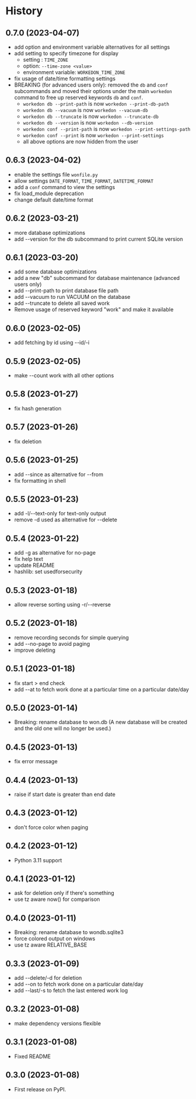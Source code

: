 # History

## 0.7.0 (2023-04-07)

- add option and environment variable alternatives for all settings
- add setting to specify timezone for display
  - setting : `TIME_ZONE`
  - option: `--time-zone <value>`
  - environment variable: `WORKEDON_TIME_ZONE`
- fix usage of date/time formatting settings
- BREAKING (for advanced users only): removed the `db` and `conf`
  subcommands and moved their options under the main `workedon`
  command to free up reserved keywords `db` and `conf`.
  - `workedon db --print-path` is now `workedon --print-db-path`
  - `workedon db --vacuum` is now `workedon --vacuum-db`
  - `workedon db --truncate` is now `workedon --truncate-db`
  - `workedon db --version` is now `workedon --db-version`
  - `workedon conf --print-path` is now `workedon --print-settings-path`
  - `workedon conf --print` is now `workedon --print-settings`
  - all above options are now hidden from the user

## 0.6.3 (2023-04-02)

- enable the settings file `wonfile.py`
- allow  settings `DATE_FORMAT`, `TIME_FORMAT`, `DATETIME_FORMAT`
- add a `conf` command to view the settings
- fix load_module deprecation
- change default date/time format

## 0.6.2 (2023-03-21)

- more database optimizations
- add --version for the db subcommand to print current SQLite version

## 0.6.1 (2023-03-20)

- add some database optimizations
- add a new "db" subcommand for database maintenance (advanced users only)
- add --print-path to print database file path
- add --vacuum to run VACUUM on the database
- add --truncate to delete all saved work
- Remove usage of reserved keyword "work" and make it available

## 0.6.0 (2023-02-05)

- add fetching by id using --id/-i

## 0.5.9 (2023-02-05)

- make --count work with all other options

## 0.5.8 (2023-01-27)

- fix hash generation

## 0.5.7 (2023-01-26)

- fix deletion

## 0.5.6 (2023-01-25)

- add --since as alternative for --from
- fix formatting in shell

## 0.5.5 (2023-01-23)

- add -l/--text-only for text-only output
- remove -d used as alternative for --delete

## 0.5.4 (2023-01-22)

- add -g as alternative for no-page
- fix help text
- update README
- hashlib: set usedforsecurity

## 0.5.3 (2023-01-18)

- allow reverse sorting using -r/--reverse

## 0.5.2 (2023-01-18)

- remove recording seconds for simple querying
- add --no-page to avoid paging
- improve deleting

## 0.5.1 (2023-01-18)

- fix start \> end check
- add --at to fetch work done at a particular time on a particular
    date/day

## 0.5.0 (2023-01-14)

- Breaking: rename database to won.db
(A new database will be created and the old one will no longer be used.)

## 0.4.5 (2023-01-13)

- fix error message

## 0.4.4 (2023-01-13)

- raise if start date is greater than end date

## 0.4.3 (2023-01-12)

- don't force color when paging

## 0.4.2 (2023-01-12)

- Python 3.11 support

## 0.4.1 (2023-01-12)

- ask for deletion only if there's something
- use tz aware now() for comparison

## 0.4.0 (2023-01-11)

- Breaking: rename database to wondb.sqlite3
- force colored output on windows
- use tz aware RELATIVE\_BASE

## 0.3.3 (2023-01-09)

- add --delete/-d for deletion
- add --on to fetch work done on a particular date/day
- add --last/-s to fetch the last entered work log

## 0.3.2 (2023-01-08)

- make dependency versions flexible

## 0.3.1 (2023-01-08)

- Fixed README

## 0.3.0 (2023-01-08)

- First release on PyPI.
